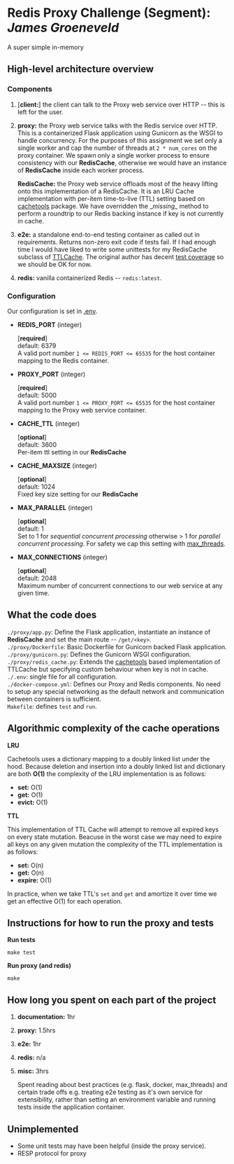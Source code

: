 # __Redis Proxy Challenge (Segment)__: *James Groeneveld*
A super simple in-memory

## __High-level architecture overview__
### Components
1. [__client:__] the client can talk to the Proxy web service over HTTP -- this is left for the user.

1. __proxy:__ the Proxy web service talks with the Redis service over HTTP. This is a containerized Flask application using Gunicorn as the WSGI to handle concurrency. For the purposes of this assignment we set only a single worker and cap the number of threads at `2 * num_cores` on the proxy container. We spawn only a single worker process to ensure consistency with our __RedisCache__, otherwise we would have an instance of __RedisCache__ inside each worker process.

   __RedisCache:__ the Proxy web service offloads most of the heavy lifting onto this implementation of a RedisCache. It is an LRU Cache implementation with per-item time-to-live (TTL) setting based on [cachetools](https://github.com/tkem/cachetools/blob/master/cachetools/ttl.py) package. We have overridden the \__missing__ method to perform a roundtrip to our Redis backing instance if key is not currently in cache.

1. __e2e:__ a standalone end-to-end testing container as called out in requirements. Returns non-zero exit code if tests fail. If I had enough time I would have liked to write some unittests for my RedisCache subclass of [TTLCache](https://github.com/tkem/cachetools/blob/master/cachetools/ttl.py). The original author has decent [test coverage](https://github.com/tkem/cachetools/tree/master/tests) so we should be OK for now.

1. __redis:__ vanilla containerized Redis -- `redis:latest`.

### Configuration
Our configuration is set in [.env](.env).

* __REDIS_PORT__ (integer)

   [__required__]  
   default: 6379  
   A valid port number `1 <= REDIS_PORT <= 65535` for the host container mapping to the Redis container.


 * __PROXY_PORT__ (integer)

    [__required__]  
    default: 5000  
    A valid port number `1 <= PROXY_PORT <= 65535` for the host container mapping to the Proxy web service container.	 

* __CACHE_TTL__ (integer)

   [__optional__]  
	 default: 3600  
	 Per-item ttl setting in our __RedisCache__

* __CACHE_MAXSIZE__ (integer)

   [__optional__]  
   default: 1024  
   Fixed key size setting for our __RedisCache__

* __MAX_PARALLEL__ (integer)

   [__optional__]  
   default: 1  
   Set to 1 for _sequential concurrent processing_ otherwise > 1 for _parallel concurrent processing_. For safety we cap this setting with [max_threads](proxy/gunicorn.py:6).

* __MAX_CONNECTIONS__ (integer)

   [__optional__]  
   default: 2048  
   Maximum number of concurrent connections to our web service at any given time.


## What the code does
`./proxy/app.py`: Define the Flask application, instantiate an instance of __RedisCache__ and set the main route -- `/get/<key>`.  
`./proxy/Dockerfile`: Basic Dockerfile for Gunicorn backed Flask application.  
`./proxy/gunicorn.py`: Defines the Gunicorn WSGI configuration.  
`./proxy/redis_cache.py`: Extends the [cachetools](https://github.com/tkem/cachetools/blob/master/cachetools/ttl.py) based implementation of TTLCache but specifying custom behaviour when key is not in cache.  
`./.env`: single file for all configuration.  
`./docker-compose.yml`: Defines our Proxy and Redis components. No need to setup any special networking as the default network and communication between containers is sufficient.  
`Makefile`: defines `test` and `run`.

## Algorithmic complexity of the cache operations
__LRU__

Cachetools uses a dictionary mapping to a doubly linked list under the hood. Because deletion and insertion into a doubly linked list and dictionary are both __O(1)__ the complexity of the LRU implementation is as follows:

* __set:__ O(1)  
* __get:__ O(1)  
* __evict:__ O(1)


__TTL__

This implementation of TTL Cache will attempt to remove all expired keys on every state mutation. Beacuse in the worst case we may need to expire all keys on any given mutation the complexity of the TTL implementation is as follows:

* __set:__ O(n)
* __get:__ O(n)
* __expire:__ O(1)

In practice, when we take TTL's `set` and `get` and amortize it over time we get an effective O(1) for each operation.


## Instructions for how to run the proxy and tests
__Run tests__  

    make test

__Run proxy (and redis)__

    make

## How long you spent on each part of the project

1. __documentation:__ 1hr

1. __proxy:__ 1.5hrs

1. __e2e:__ 1hr

1. __redis:__ n/a

1. __misc:__ 3hrs

   Spent reading about best practices (e.g. flask, docker, max_threads) and certain trade offs e.g. treating e2e testing as it's own service for extensibility, rather than setting an environment variable and running tests inside the application container.

## Unimplemented

* Some unit tests may have been helpful (inside the proxy service).  
* RESP protocol for proxy
